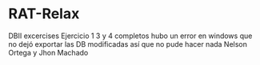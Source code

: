 # RAT-Relax
DBII excercises
Ejercicio 1 3 y 4 completos
hubo un error en windows que no dejó exportar las DB modificadas así que no pude hacer nada 
Nelson Ortega y Jhon Machado
